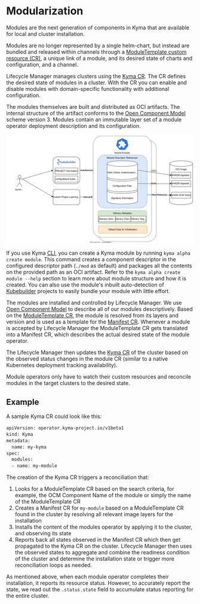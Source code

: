 # Modularization

Modules are the next generation of components in Kyma that are available for local and cluster installation.

Modules are no longer represented by a single helm-chart, but instead are bundled and released within channels through a [ModuleTemplate custom resource (CR)](../api/v1beta2/moduletemplate_types.go), a unique link of a module, and its desired state of charts and configuration, and a channel.

Lifecycle Manager manages clusters using the [Kyma CR](../api/v1beta2/kyma_types.go). The CR defines the desired state of modules in a cluster. With the CR you can enable and disable modules with domain-specific functionality with additional configuration.

The modules themselves are built and distributed as OCI artifacts. The internal structure of the artifact conforms to the [Open Component Model](https://ocm.software/) scheme version 3. Modules contain an immutable layer set of a module operator deployment description and its configuration.

![Kyma Module Structure](/docs/assets/kyma-module-template-structure.svg)

If you use Kyma [CLI](https://github.com/kyma-project/cli), you can create a Kyma module by running `kyma alpha create module`. This command creates a component descriptor in the configured descriptor path (`./mod` as default) and packages all the contents on the provided path as an OCI artifact. Refer to the `kyma alpha create module --help` section to learn more about module structure and how it is created. You can also use the module's inbuilt auto-detection of [Kubebuilder](https://kubebuilder.io) projects to easily bundle your module with little effort.

The modules are installed and controlled by Lifecycle Manager. We use [Open Component Model](https://ocm.software) to describe all of our modules descriptively.
Based on the [ModuleTemplate CR](../api/v1beta2/moduletemplate_types.go), the module is resolved from its layers and version and is used as a template for the [Manifest CR](api/v1beta1/manifest_types.go).
Whenever a module is accepted by Lifecycle Manager the ModuleTemplate CR gets translated into a Manifest CR, which describes the actual desired state of the module operator.

The Lifecycle Manager then updates the [Kyma CR](../api/v1alpha2/kyma_types.go) of the cluster based on the observed status changes in the module CR (similar to a native Kubernetes deployment tracking availability).

Module operators only have to watch their custom resources and reconcile modules in the target clusters to the desired state.

## Example

A sample Kyma CR could look like this:

```bash
apiVersion: operator.kyma-project.io/v1beta1
kind: Kyma
metadata:
  name: my-kyma
spec:
  modules:
  - name: my-module
```

The creation of the Kyma CR triggers a reconciliation that:

1. Looks for a ModuleTemplate CR based on the search criteria, for example, the OCM Component Name of the module or simply the name of the ModuleTemplate CR
2. Creates a Manifest CR for `my-module` based on a ModuleTemplate CR found in the cluster by resolving all relevant image layers for the installation
3. Installs the content of the modules operator by applying it to the cluster, and observing its state
4. Reports back all states observed in the Manifest CR which then get propagated to the Kyma CR on the cluster.
   Lifecycle Manager then uses the observed states to aggregate and combine the readiness condition of the cluster and determine the installation state or trigger more reconciliation loops as needed.

As mentioned above, when each module operator completes their installation, it reports its resource status. However, to accurately report the state, we read out the `.status.state` field to accumulate status reporting for the entire cluster.
